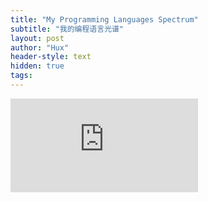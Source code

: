 ```yaml
---
title: "My Programming Languages Spectrum"
subtitle: "我的编程语言光谱"
layout: post
author: "Hux"
header-style: text
hidden: true
tags:
---
```


<script>
  // https://stackoverflow.com/questions/9975810/make-iframe-automatically-adjust-height-according-to-the-contents-without-using
  function resizeIframe(obj) {
    obj.style.height = obj.contentWindow.document.documentElement.scrollHeight + 'px';
  }
  console.log('hello')
</script>

<iframe src="https://huangxuan.me/PL-chart/" frameborder="0" scrolling="no" onload="resizeIframe(this)"></iframe>
